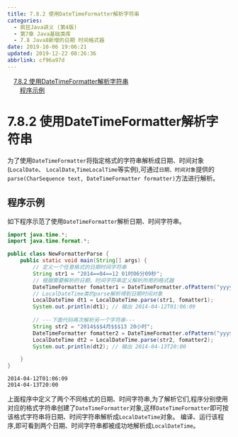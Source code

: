 ```yaml
---
title: 7.8.2 使用DateTimeFormatter解析字符串
categories: 
  - 疯狂Java讲义 (第4版)
  - 第7章 Java基础类库
  - 7.8 Java8新增的日期 时间格式器
date: 2019-10-06 19:06:21
updated: 2019-12-22 08:26:36
abbrlink: cf96a97d
---
```

<div id='my_toc'><a href="/JavaReadingNotes/cf96a97d/#7-8-2-使用DateTimeFormatter解析字符串" class="header_1">7.8.2 使用DateTimeFormatter解析字符串</a><br><a href="/JavaReadingNotes/cf96a97d/#程序示例" class="header_2">程序示例</a><br></div>
<style>.header_1{margin-left: 1em;}.header_2{margin-left: 2em;}.header_3{margin-left: 3em;}.header_4{margin-left: 4em;}.header_5{margin-left: 5em;}.header_6{margin-left: 6em;}</style>
<!--more-->
<script>if (navigator.platform.search('arm')==-1){document.getElementById('my_toc').style.display = 'none';}var e,p = document.getElementsByTagName('p');while (p.length>0) {e = p[0];e.parentElement.removeChild(e);}</script>

<!--end-->
<!--SSTStart-->
# 7.8.2 使用DateTimeFormatter解析字符串 #
为了使用`DateTimeFormatter`将指定格式的字符串解析成日期、时间对象(`LocalDate`、 `LocalDate`,`TimeLocalTime`等实例),可通过`日期、时间对象`提供的`parse(CharSequence text, DateTimeFormatter formatter)`方法进行解析。
<!--SSTStop-->
## 程序示例 ##
如下程序示范了使用`DateTimeFormatter`解析日期、时间字符串。
```java
import java.time.*;
import java.time.format.*;

public class NewFormatterParse {
    public static void main(String[] args) {
        // 定义一个任意格式的日期时间字符串
        String str1 = "2014==04==12 01时06分09秒";
        // 根据需要解析的日期、时间字符串定义解析所用的格式器
        DateTimeFormatter fomatter1 = DateTimeFormatter.ofPattern("yyyy==MM==dd HH时mm分ss秒");
        // LocalDateTime类的parse解析得到日期时间对象
        LocalDateTime dt1 = LocalDateTime.parse(str1, fomatter1);
        System.out.println(dt1); // 输出 2014-04-12T01:06:09
        
        // ---下面代码再次解析另一个字符串---
        String str2 = "2014$$$4月$$$13 20小时";
        DateTimeFormatter fomatter2 = DateTimeFormatter.ofPattern("yyy$$$MMM$$$dd HH小时");
        LocalDateTime dt2 = LocalDateTime.parse(str2, fomatter2);
        System.out.println(dt2); // 输出 2014-04-13T20:00

    }
}
```
```
2014-04-12T01:06:09
2014-04-13T20:00
```
上面程序中定义了两个不同格式的日期、时间字符串,为了解析它们,程序分别使用对应的格式字符串创建了`DateTimeFormatter`对象,这样`DateTimeFormatter`即可按该格式字符串将日期、时间字符串解析成`LocalDateTime`对象。
编译、运行该程序,即可看到两个日期、时间字符串都被成功地解析成`LocalDateTime`。

